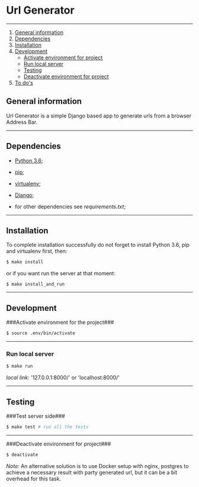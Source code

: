 # Url Generator #
****

1. [General information](#markdown-header-general-information)
2. [Dependencies](#markdown-header-dependencies)
3. [Installation](#markdown-header-installation)
4. [Development](#markdown-header-development)
    - [Activate environment for project](#markdown-header-activate-environment-for-project)
    - [Run local server](#markdown-header-run-local-server)
    - [Testing](#markdown-header-testing)
    - [Deactivate environment for project](#markdown-header-deactivate-environment-for-project)
5. [To do's](#markdown-header-to-do's)

## General information ##
Url Generator is a simple Django based app to generate urls from a browser Address Bar.

****
## Dependencies ##

- [Python 3.6](https://www.python.org);
- [pip](https://pypi.python.org/pypi/pip);
- [virtualenv](http://python-guide.readthedocs.org/en/latest/dev/virtualenvs/#virtualenv);
- [Django](https://www.djangoproject.com/);

- for other dependencies see *requirements.txt*;

****
## Installation ##
To complete installation successfully do not forget to install Python 3.6, pip and virtualenv first, then:

```sh
$ make install

```

or if you want run the server at that moment:

```
$ make install_and_run
```

****
## Development ##
###Activate environment for the project###
```sh
$ source .env/bin/activate
```
****
### Run local server ###
```sh
$ make run
```
*local link*: '127.0.0.1:8000/' or 'localhost:8000/'

****
## Testing ##
###Test server side###
```sh
$ make test # run all the tests
```

****
###Deactivate environment for project###
```sh
$ deactivate
```

*Note:* An alternative solution is to use Docker setup with nginx, postgres to achieve a necessary result with party generated url, but it can be a bit overhead for this task.
